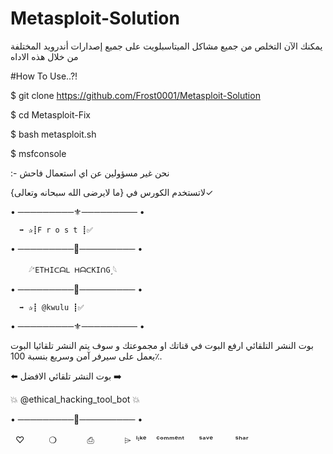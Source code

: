 # Metasploit-Solution
يمكنك الآن التخلص من جميع مشاكل الميتاسبلويت على جميع إصدارات أندرويد المختلفة من خلال هذه الاداه 

#How To Use..?! 

$ git clone https://github.com/Frost0001/Metasploit-Solution

$ cd Metasploit-Fix

$ bash metasploit.sh

$ msfconsole

:- نحن غير مسؤولين عن اي استعمال فاحش

لاتستخدم الكورس في {ما لايرضى الله سبحانه وتعالى}✓

• ─────────⚜️───────── •

      ➡️ ✰┋F r o s t ┋✅
      
• ─────────🔱───────── •

        𓆪˹ETᕼIᑕᗩᒪ ᕼᗩᑕKIᑎG˼𓆩
        
• ─────────💎───────── •

      ➡️ ✰┋ @kwulu ┋✅
      
• ─────────⚜️───────── •

بوت النشر التلقائي ارفع البوت في قناتك او مجموعتك و سوف يتم النشر تلقائيا البوت  يعمل على سيرفر آمن وسريع بنسبة 100٪. 

⬅️ بوت النشر تلقائي الافضل ➡️

💥 @ethical_hacking_tool_bot 💥

• ─────────👀───────── •

  ♡   ‌ ‌      ❍ㅤ         ⎙ㅤ    ‌     ⌲ 
 ˡᶦᵏᵉ ‌   ᶜᵒᵐᵐᵉⁿᵗ       ˢᵃᵛᵉ         ˢʰᵃʳ
